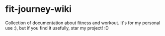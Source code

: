 # fit-journey-wiki

Collection of documentation about fitness and workout. It's for my personal use :), but if you find it usefully, star my project! :D
